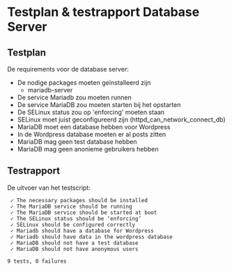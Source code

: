 # Testplan & testrapport Database Server

## Testplan
De requirements voor de database server:

- De nodige packages moeten geïnstalleerd zijn
	- mariadb-server
- De service Mariadb zou moeten runnen
- De service MariaDB zou moeten starten bij het opstarten
- De SELinux status zou op 'enforcing' moeten staan
- SELinux moet juist geconfigureerd zijn (httpd_can_network_connect_db)
- MariaDB moet een database hebben voor Wordpress
- In de Wordpress database moeten er al posts zitten
- MariaDB mag geen test database hebben
- MariaDB mag geen anonieme gebruikers hebben


## Testrapport
De uitvoer van het testscript:

```
 ✓ The necessary packages should be installed
 ✓ The MariaDB service should be running
 ✓ The MariaDB service should be started at boot
 ✓ The SELinux status should be ‘enforcing’
 ✓ SELinux should be configured correctly
 ✓ Mariadb should have a database for Wordpress
 ✓ Mariadb should have data in the wordpress database
 ✓ MariaDB should not have a test database
 ✓ MariaDB should not have anonymous users

9 tests, 0 failures
```



